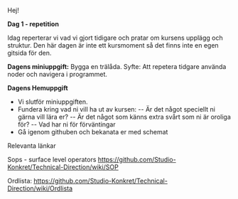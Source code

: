 Hej!

**Dag 1 - repetition**

Idag reperterar vi vad vi gjort tidigare och pratar om kursens upplägg och struktur.
Den här dagen är inte ett kursmoment så det finns inte en egen gitsida för den.

**Dagens miniuppgift:**
Bygga en trälåda. 
Syfte: Att repetera tidgare använda noder och navigera i programmet.

**Dagens Hemuppgift**
- Vi slutför miniuppgiften. 
- Fundera kring vad ni vill ha ut av kursen:
-- Är det något speciellt ni gärna vill lära er?
-- Är det något som känns extra svårt som ni är oroliga för?
-- Vad har ni för förväntingar
- Gå igenom githuben och bekanata er med schemat

Relevanta länkar 

Sops - surface level operators https://github.com/Studio-Konkret/Technical-Direction/wiki/SOP

Ordlista: https://github.com/Studio-Konkret/Technical-Direction/wiki/Ordlista


